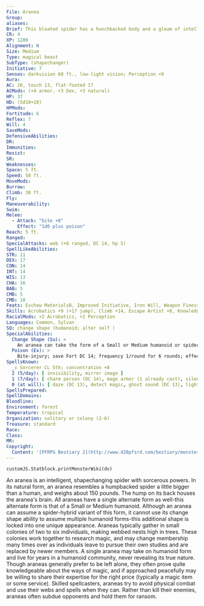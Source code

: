 ```yaml
---
File: Aranea
Group: 
aliases: 
Brief: This bloated spider has a hunchbacked body and a gleam of intelligence in its multiple eyes.
CR: 4
XP: 1200
Alignment: N
Size: Medium
Type: magical beast
SubType: (shapechanger)
Initiative: 7
Senses: darkvision 60 ft., low-light vision; Perception +9
Aura: 
AC: 20, touch 13, flat-footed 17
ACMods: (+4 armor, +3 Dex, +3 natural)
HP: 37
HD: (5d10+10)
HPMods: 
Fortitude: 6
Reflex: 7
Will: 4
SaveMods: 
DefensiveAbilities: 
DR: 
Immunities: 
Resist: 
SR: 
Weaknesses: 
Space: 5 ft.
Speed: 50 ft.
MoveMods: 
Burrow: 
Climb: 30 ft.
Fly: 
Maneuverability: 
Swim: 
Melee: 
  - Attack: "bite +8"
    Effect: "1d6 plus poison"
Reach: 5 ft.
Ranged: 
SpecialAttacks: web (+8 ranged, DC 14, hp 5)
SpellLikeAbilities: 
STR: 11
DEX: 17
CON: 14
INT: 14
WIS: 13
CHA: 16
BAB: 5
CMB: 5
CMD: 18
Feats: Eschew MaterialsB, Improved Initiative, Iron Will, Weapon Finesse
Skills: Acrobatics +9 (+17 jump), Climb +14, Escape Artist +8, Knowledge (arcana) +7, Perception +9, Stealth +9
RacialMods: +2 Acrobatics, +2 Perception
Languages: Common, Sylvan
SQ: change shape (humanoid; alter self )
SpecialAbilities:
  Change Shape (Su): >
    An aranea can take the form of a Small or Medium humanoid or spider-humanoid hybrid. In humanoid form, an aranea cannot use its bite, web, or poison. In spider-humanoid hybrid form, an aranea looks like a humanoid with spidery fangs and spinnerets, with the latter typically located at the small of its back. The aranea retains its bite attack, webs, and poison in this form, and can wield weapons and wear armor. When in humanoid or hybrid form, an aranea's speed is 30 feet and it has no climb speed.
  Poison (Ex): >
    Bite-injury; save Fort DC 14; frequency 1/round for 6 rounds; effect 1d3 Strength; cure 1 save.  Spells An aranea casts spells as a 5th-level sorcerer, but does not gain any additional abilities, such as a sorcerous bloodline.
SpellsKnown:
  _: Sorcerer CL 5th; concentration +8
  2 (5/day): [ invisibility, mirror image ]
  1 (7/day): [ charm person (DC 14), mage armor (1 already cast), silent image (DC 14), sleep (DC 14) ]
  0 (at will): [ daze (DC 13), detect magic, ghost sound (DC 13), light, mage hand, resistance ]
SpellsPrepared: 
SpellDomains: 
Bloodline: 
Environment: forest
Temperature: tropical
Organization: solitary or colony (2-6)
Treasure: standard
Race: 
Class: 
MR: 
Copyright:
  Content: '[PFRPG Bestiary 2](http://www.d20pfsrd.com/bestiary/monster-listings/magical-beasts/aranea)'
---
```

```dataviewjs
customJS.Statblock.printMonsterWiki(dv)
```
An aranea is an intelligent, shapechanging spider with sorcerous powers. In its natural form, an aranea resembles a humpbacked spider a little bigger than a human, and weighs about 150 pounds. The hump on its back houses the aranea's brain. All araneas have a single alternate form as well-this alternate form is that of a Small or Medium humanoid. Although an aranea can assume a spider-hybrid variant of this form, it cannot use its change shape ability to assume multiple humanoid forms-this additional shape is locked into one unique appearance.  Araneas typically gather in small colonies of two to six individuals, making webbed nests high in trees. These colonies work together to research magic, and may change membership many times over as individuals leave to pursue their own studies and are replaced by newer members. A single aranea may take on humanoid form and live for years in a humanoid community, never revealing its true nature. Though araneas generally prefer to be left alone, they often prove quite knowledgeable about the ways of magic, and if approached peacefully may be willing to share their expertise for the right price (typically a magic item or some service).  Skilled spellcasters, araneas try to avoid physical combat and use their webs and spells when they can. Rather than kill their enemies, araneas often subdue opponents and hold them for ransom.
